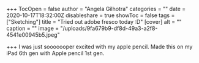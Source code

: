 +++
TocOpen = false
author = "Angela Gilhotra"
categories = ""
date = 2020-10-17T18:32:00Z
disableshare = true
showToc = false
tags = ["Sketching"]
title = "Tried out adobe fresco today :D"
[cover]
alt = ""
caption = ""
image = "/uploads/9fa679b9-df8d-49a3-a2f8-4541e00945b5.jpeg"

+++
I was just sooooooper excited with my apple pencil. Made this on my iPad 6th gen with Apple pencil 1st gen.